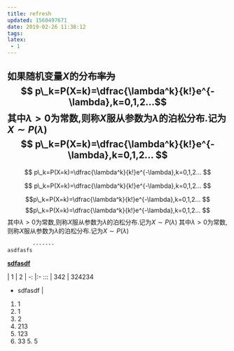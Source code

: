 ```yaml
---
title: refresh
updated: 1560497671
date: 2019-02-26 11:38:12
tags:
latex:
 - 1
---
```


如果随机变量$X$的分布~~率为~~
$$
p\_k=P(X=k)=\dfrac{\lambda^k}{k!}e^{-\lambda},k=0,1,2...$$
其中$\lambda>0$为常数,则称$X$服从参数为$\lambda$的泊松分布.记为$X\sim P(\lambda)$
$$
p\_k=P(X=k)=\dfrac{\lambda^k}{k!}e^{-\lambda},k=0,1,2...
$$
 ---

$$
p\_k=P(X=k)=\dfrac{\lambda^k}{k!}e^{-\lambda},k=0,1,2...
$$

$$ p\_k=P(X=k)=\dfrac{\lambda^k}{k!}e^{-\lambda},k=0,1,2...  $$

$$p\_k=P(X=k)=\dfrac{\lambda^k}{k!}e^{-\lambda},k=0,1,2...
$$
$$p\_k=P(X=k)=\dfrac{\lambda^k}{k!}e^{-\lambda},k=0,1,2...
$$
其中$\lambda>0$为常数,则称$X$服从参数为$\lambda$的泊松分布.记为$X\sim P(\lambda)$
其中$\lambda>0$为常数,则称$X$服从参数为$\lambda$的泊松分布.记为$X\sim P(\lambda)$

 ```
         -------
asdfasfs
 ```

**[sdfasdf](sadfdasfs)**

| 1 | 2 
| -: |:-   :::
| 342 | 324234
- sdfasdf |

1. 1
 2. 1
 1. 2
2. 213
 3. 123
   4. 33
    5. 5
